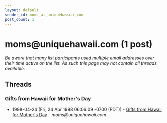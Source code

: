 ```yaml
---
layout: default
sender_id: moms_at_uniquehawaii_com
post_count: 1
---
```


# moms<span>@</span>uniquehawaii.com (1 post)

_Be aware that many list participants used multiple email addresses over their time active on the list. As such this page may not contain all threads available._

## Threads

### Gifts from Hawaii for Mother's Day
+ 1998-04-24 (Fri, 24 Apr 1998 06:06:09 -0700 (PDT)) - [Gifts from Hawaii for Mother's Day](/archive/1998/04/9a4f5b4f13f08117be490c3ab0407d1fe137e1da4e19b5b19eda494a11408ff5) - _moms@uniquehawaii.com_

